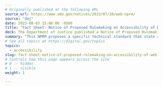 ```yaml
---
# Originally published at the following URL
source_url: https://www.ada.gov/notices/2023/07/20/web-nprm/
source: "doj"
date: 2023-08-03 15:06:00 -0500
title: "Fact Sheet: Notice of Proposed Rulemaking on Accessibility of Web Information and Services of State and Local Government Entities"
deck: The Department of Justice published a Notice of Proposed Rulemaking (NPRM) explaining how they propose updating the regulations for Title II of the Americans with Disabilities Act (ADA) to add more specific requirements about web and mobile application (app) accessibility.
summary: "This NPRM proposes a specific technical standard that state and local governments would have to follow to meet their existing obligations under Title II of the ADA for web and mobile app accessibility. Purpose of this fact sheet: This fact sheet gives a plain language summary of the NPRM. The summary is designed to provide introductory information about this proposal for people who may not have a legal background."
# See all topics at https://digital.gov/topics
topics:
  - accessibility
slug: fact-sheet-notice-of-proposed-rulemaking-on-accessibility-of-web-information-and-services-of-state-and-local-government-entities
# Controls how this page appears across the site
# 0 -- hidden
# 1 -- visible
weight: 1

---
```

